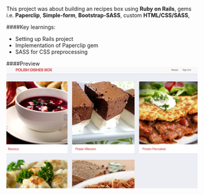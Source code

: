 This project was about building an recipes box using
**Ruby on Rails**, gems i.e. **Paperclip**, **Simple-form**, **Bootstrap-SASS**, custom **HTML/CSS/SASS**,

####Key learnings:

- Setting up Rails project
- Implementation of Paperclip gem
- SASS for CSS preprocessing

####Preview
![recipe-box screenshot](https://github.com/maciejk77/recipe-box/blob/master/img/screenshot.png)


